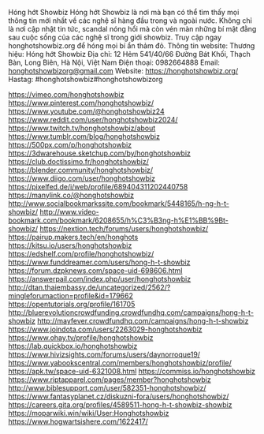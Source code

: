 Hóng hớt Showbiz
Hóng hớt Showbiz là nơi mà bạn có thể tìm thấy mọi thông tin mới nhất về các nghệ sĩ hàng đầu trong và ngoài nước. Không chỉ là nơi cập nhật tin tức, scandal nóng hổi mà còn vén màn những bí mật đằng sau cuộc sống của các nghệ sĩ trong giới showbiz. Truy cập ngay honghotshowbiz.org để hóng mọi bí ẩn thảm đỏ.
Thông tin website:
Thương hiệu: Hóng hớt Showbiz
Địa chỉ: 12 Hẻm 541/40/66 Đường Bát Khối, Thạch Bàn, Long Biên, Hà Nội, Việt Nam
Điện thoại: 0982664888
Email: honghotshowbizorg@gmail.com
Website: https://honghotshowbiz.org/
Hastag: #honghotshowbiz#honghotshowbizorg

https://vimeo.com/honghotshowbiz
https://www.pinterest.com/honghotshowbiz/
https://www.youtube.com/@honghotshowbiz24
https://www.reddit.com/user/honghotshowbiz2024/
https://www.twitch.tv/honghotshowbiz/about
https://www.tumblr.com/blog/honghotshowbiz
https://500px.com/p/honghotshowbiz
https://3dwarehouse.sketchup.com/by/honghotshowbiz
https://club.doctissimo.fr/honghotshowbiz/
https://blender.community/honghotshowbiz/
https://www.diigo.com/user/honghotshowbiz
https://pixelfed.de/i/web/profile/689404311202440758
https://manylink.co/@honghotshowbiz
http://www.socialbookmarkssite.com/bookmark/5448165/h-ng-h-t-showbiz/
http://www.video-bookmark.com/bookmark/6208655/h%C3%B3ng-h%E1%BB%9Bt-showbiz/
https://nextion.tech/forums/users/honghotshowbiz/
https://pairup.makers.tech/en/honghots
https://kitsu.io/users/honghotshowbiz
https://edshelf.com/profile/honghotshowbiz/
https://www.funddreamer.com/users/hong-h-t-showbiz
https://forum.dzpknews.com/space-uid-698606.html
https://answerpail.com/index.php/user/honghotshowbiz
http://dtan.thaiembassy.de/uncategorized/2562/?mingleforumaction=profile&id=179662
https://opentutorials.org/profile/161705
http://bluerevolutioncrowdfunding.crowdfundhq.com/campaigns/hong-h-t-showbiz
http://mayfever.crowdfundhq.com/campaigns/hong-h-t-showbiz
https://www.joindota.com/users/2263029-honghotshowbiz
https://www.ohay.tv/profile/honghotshowbiz
https://lab.quickbox.io/honghotshowbiz
https://www.hivizsights.com/forums/users/daynorroque19/
https://www.yabookscentral.com/members/honghotshowbiz/profile/
https://apk.tw/space-uid-6321008.html
https://commiss.io/honghotshowbiz
https://www.riptapparel.com/pages/member?honghotshowbiz
http://www.biblesupport.com/user/582351-honghotshowbiz/
https://www.fantasyplanet.cz/diskuzni-fora/users/honghotshowbiz/
https://careers.gita.org/profiles/4589511-hong-h-t-showbiz-showbiz
https://moparwiki.win/wiki/User:Honghotshowbiz
https://www.hogwartsishere.com/1622417/


